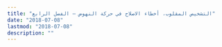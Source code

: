 ```yaml
---
title: "التشخيص المقلوب، أخطاء الاصلاح في حركة النهوض – الفصل الرابع"
date: "2018-07-08"
lastmod: "2018-07-08"
description: ""
---
```

###